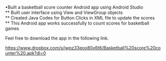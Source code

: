 •Built a basketball score counter Android app using Android Studio  
    **	Built user interface using View and ViewGroup objects  
    **	Created Java Codes for Button Clicks in XML file to update the scores  
    **	This Android app works successfully to count scores for basketball games  

Feel free to download the app in the following link.  

https://www.dropbox.com/s/jwpz33eoo80x6t6/Basketball%20score%20counter%20.apk?dl=0
